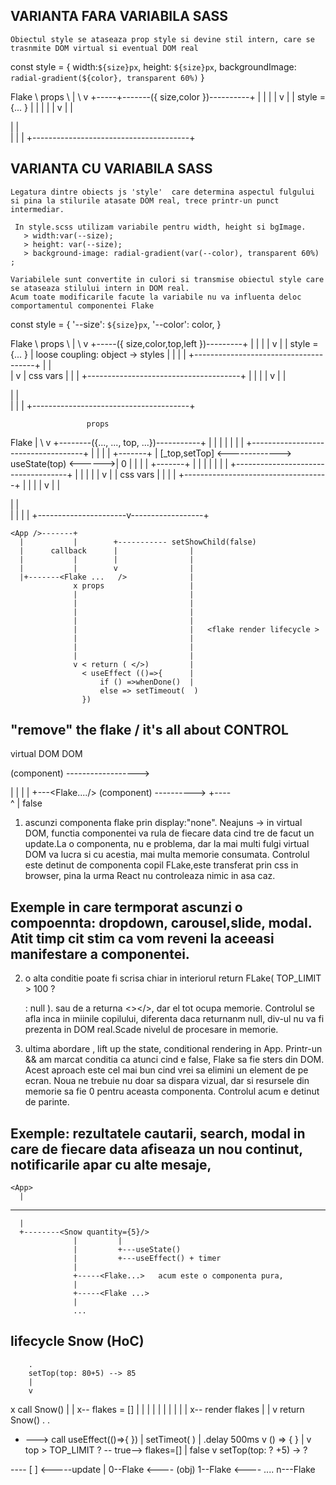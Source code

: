 
## VARIANTA FARA VARIABILA SASS
    Obiectul style se ataseaza prop style si devine stil intern, care se trasnmite DOM virtual si eventual DOM real

   const style = {
        width:`${size}px`,
        height: `${size}px`,
        backgroundImage: `radial-gradient(${color}, transparent 60%)` 
    }



Flake
   \            props
    \             |
     \            v
+-----+-------({ size,color })----------+
|                  |                    |
|                  v                    |
|        style ={... }                  |
|                  |                    |
|                  v                    |
|     <div style={...}>                 |
|       </div>                          |
|                                       |
+---------------------------------------+






## VARIANTA CU VARIABILA SASS
    
    Legatura dintre obiects js 'style'  care determina aspectul fulgului si pina la stilurile atasate DOM real, trece printr-un punct intermediar.

     In style.scss utilizam variabile pentru width, height si bgImage.
       > width:var(--size);
       > height: var(--size);
       > background-image: radial-gradient(var(--color), transparent 60%) ;
    
    Variabilele sunt convertite in culori si transmise obiectul style care se ataseaza stilului intern in DOM real.
    Acum toate modificarile facute la variabile nu va influenta deloc comportamentul componentei Flake

 const style = {
       '--size': `${size}px`,
       '--color': color,
    }



Flake
   \            props
    \             |
     \            v
+-----({ size,color,top,left })---------+
|                  |                    |
|                  v                    |
|        style ={... }                  |       loose coupling: object -> styles
|                  |                    |
|                  +--------------------------------------+
|                                                         |            
|                                                         v
|                                                       css vars
|                                                         |
|                  +--------------------------------------+
|                  |                    |
|                  v                    |
|     <div style={...}>                 |
|       </div>                          |
|                                       |
+---------------------------------------+



                     props
Flake                  |
    \                  v
+--------({..., ..., top, ...})-----------+
|                      |                  |
|                      |                  |
|                      +------------------------------------+
|                                                           |
|                                                           |              +-------+
|                      [_top,setTop] <-------------> useState(top) <------>|    0  |
|                      |                  |                                +-------+
|                      |                  | 
|                      |                  | 
|                      +------------------------------------+
|                                         |                 |
|                                         |                 v
|                                         |              css vars
|                                         |                 |
|                      +------------------------------------+
|                      |                  |
|                      v                  |
|           <div style={style}>           |
|           </div>                        |
|                      |                  |
+----------------------v------------------+                      




    <App />-------+
      |           |        +----------- setShowChild(false)     
      |      callback      |                |
      |           |        |                |
      |           |        v                |
      |+-------<Flake ...   />              |
                  x props                   |
                  |                         |
                  |                         |
                  |                         |
                  |                         |
                  |                         |   <flake render lifecycle >
                  |                         |
                  |                         |
                  |                         |
                  v < return ( </>)         |
                    < useEffect (()=>{      |
                        if () =>whenDone()  |
                        else => setTimeout(  )
                    })


## "remove" the flake  / it's all about CONTROL

virtual DOM                            DOM

<App/> (component) ------------------> <div class="App"/>
  |                                         |
  |                                         |
  +---<Flake..../> (component) ----------> +----<div class="flake"/>
        ^
        |
        false


1. ascunzi componenta flake prin display:"none". Neajuns -> in virtual DOM, functia componentei va rula de fiecare data cind tre de facut un update.La o componenta, nu e problema, dar la mai multi fulgi virtual DOM va lucra si cu acestia, mai multa memorie consumata. Controlul este detinut de componenta copil FLake,este transferat prin css in browser, pina la urma React nu controleaza nimic in asa caz. 
## Exemple in care termporat ascunzi o compoennta: dropdown, carousel,slide, modal. Atit timp cit stim ca vom reveni la aceeasi manifestare a componentei.

2.  o alta conditie poate fi scrisa chiar in interiorul return FLake( TOP_LIMIT > 100 ? <div style={style} className="flake"></div> : null ). sau de a returna <></>, dar el tot ocupa memorie. Controlul se afla inca in miinile copilului, diferenta daca returnanm null, div-ul nu va fi prezenta in DOM real.Scade nivelul de procesare in memorie.

3. ultima abordare , lift up the state, conditional rendering in App. Printr-un && am marcat conditia ca atunci cind e false, Flake sa fie sters din DOM. Acest aproach este cel mai bun cind  vrei sa elimini un element de pe ecran. Noua ne trebuie nu doar sa dispara vizual, dar si resursele din memorie sa fie 0 pentru aceasta componenta. Controlul acum e detinut de parinte. 
##  Exemple: rezultatele cautarii, search, modal in care de fiecare data afiseaza un nou continut, notificarile apar cu alte mesaje,


    <App>
      |
---------------------------------------------
      |
      +--------<Snow quantity={5}/>
                  |         |  
                  |         +---useState()
                  |         +---useEffect() + timer
                  |
                  +-----<Flake...>   acum este o componenta pura,
                  |
                  +-----<Flake ...>
                  |
                  ...


## lifecycle Snow (HoC)
        
        .
        setTop(top: 80+5) --> 85
        |
        v
x     call Snow()
|
|
x--   flakes = [<Flake size={10} top={85} color={color}/>]
|
|
|
|
|
|
|
|
|
|
x-- render flakes
|
|
v   return Snow()
.
.
* ---> call useEffect(()=>{  })
                            | setTimeot( )
                            |
                            .delay 500ms
                            v
                            () => { }
                                |
                                v
                              top > TOP_LIMIT ? -- true--> flakes=[]
                                |
                             false
                                v
                            setTop(top: ? +5) -> ? 



---- [  ] <-----update
      |
      0--Flake <---- (obj)
      1--Flake <----
      ....
      n---Flake
    

                              